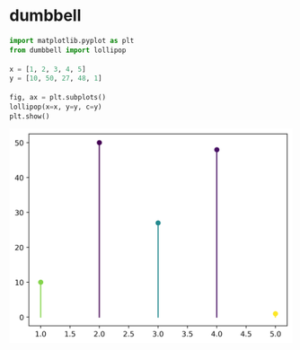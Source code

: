 # dumbbell

```python
import matplotlib.pyplot as plt
from dumbbell import lollipop

x = [1, 2, 3, 4, 5]
y = [10, 50, 27, 48, 1]

fig, ax = plt.subplots()
lollipop(x=x, y=y, c=y)
plt.show()
```

![](img/quickstart.png)
